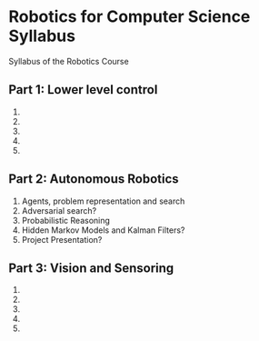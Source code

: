 # Robotics for Computer Science Syllabus
Syllabus of the Robotics Course


## Part 1: Lower level control

1. 
2. 
3. 
4. 
5. 

## Part 2: Autonomous Robotics

1. Agents, problem representation and search
2. Adversarial search?
3. Probabilistic Reasoning
4. Hidden Markov Models and Kalman Filters?
5. Project Presentation?

## Part 3: Vision and Sensoring

1. 
2. 
3. 
4. 
5. 

